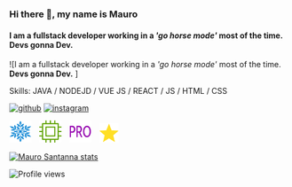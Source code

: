 ### Hi there 👋, my name is Mauro 
#### I am a fullstack developer working in a *'go horse mode'* most of the time. **Devs gonna Dev.** 
![I am a fullstack developer working in a *'go horse mode'* most of the time. **Devs gonna Dev.** ]


Skills: JAVA / NODEJD / VUE JS / REACT / JS / HTML / CSS



[<img src='https://cdn.jsdelivr.net/npm/simple-icons@3.0.1/icons/github.svg' alt='github' height='40'>](https://github.com/MauroSantanna)  [<img src='https://cdn.jsdelivr.net/npm/simple-icons@3.0.1/icons/instagram.svg' alt='instagram' height='40'>](https://www.instagram.com/kamelubl/)  

<a href='https://archiveprogram.github.com/'><img src='https://raw.githubusercontent.com/acervenky/animated-github-badges/master/assets/acbadge.gif' width='40' height='40'></a> <a href='https://docs.github.com/en/developers'><img src='https://raw.githubusercontent.com/acervenky/animated-github-badges/master/assets/devbadge.gif' width='40' height='40'></a> <a href='https://github.com/pricing'><img src='https://raw.githubusercontent.com/acervenky/animated-github-badges/master/assets/pro.gif' width='40' height='40'></a> <a href='https://stars.github.com/'><img src='https://raw.githubusercontent.com/acervenky/animated-github-badges/master/assets/starbadge.gif' width='35' height='35'></a> 

[![Mauro Santanna stats](https://github-readme-stats.vercel.app/api?username=anuraghazra&theme=dark&hide=prs,issues,contribs&count_private=true)](https://github.com/anuraghazra/github-readme-stats)
 

![Profile views](https://gpvc.arturio.dev/MauroSantanna)  
